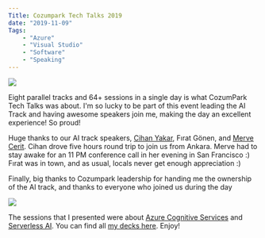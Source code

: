 ```yaml
---
Title: Cozumpark Tech Talks 2019
date: "2019-11-09" 
Tags: 
    - "Azure"
    - "Visual Studio"
    - "Software"
    - "Speaking"
---
```


![](/media/2019/20191109_103959.jpg)   

Eight parallel tracks and 64+ sessions in a single day is what CozumPark Tech Talks was about. I'm so lucky to be part of this event leading the AI Track and having awesome speakers join me, making the day an excellent experience! So proud!

Huge thanks to our AI track speakers, [Cihan Yakar](https://twitter.com/cihanyakar), Fırat Gönen, and [Merve Cerit](https://twitter.com/mmervecerit). Cihan drove five hours round trip to join us from Ankara. Merve had to stay awake for an 11 PM conference call in her evening in San Francisco :) Fırat was in town, and as usual, locals never get enough appreciation :)

Finally, big thanks to Cozumpark leadership for handing me the ownership of the AI track, and thanks to everyone who joined us during the day

![](/media/2019/20191109_103922-1024x681.jpg)   

The sessions that I presented were about [Azure Cognitive Services](https://speakerdeck.com/daronyondem/serverless-ai) and [Serverless AI](https://speakerdeck.com/daronyondem/serverless-ai). You can find all [my decks here](http://decks.daron.me). Enjoy!